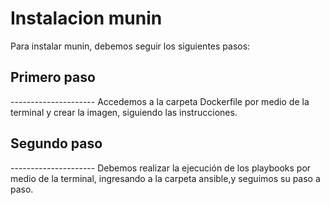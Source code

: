 # Instalacion munin
Para instalar munin, debemos seguir los siguientes pasos:
 
<h2>Primero paso</h2>
---------------------
Accedemos a la carpeta Dockerfile por medio de la terminal y crear la imagen, siguiendo las instrucciones.

<h2>Segundo paso</h2>
---------------------
Debemos realizar la ejecución de los playbooks por medio de la terminal, ingresando a la carpeta ansible,y seguimos su paso a paso.
